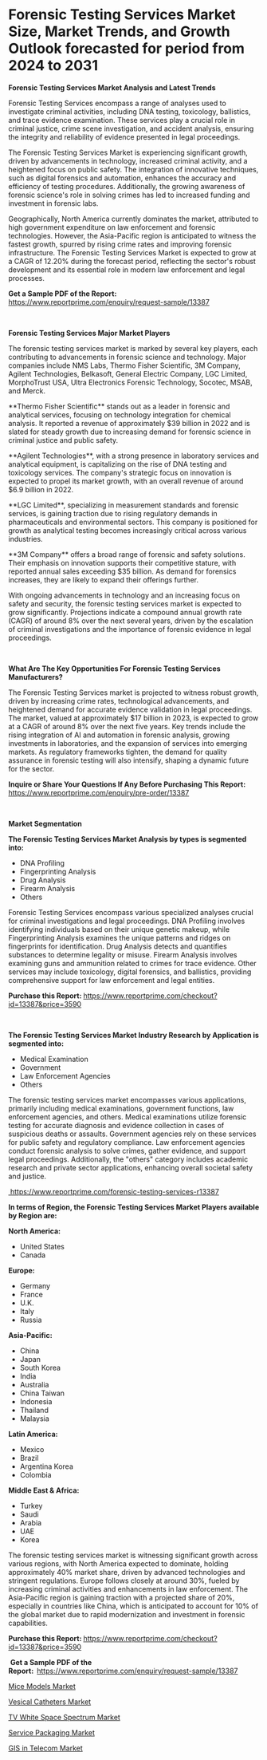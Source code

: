 <p><h1>Forensic Testing Services Market Size, Market Trends, and Growth Outlook forecasted for period from 2024 to 2031</h1></p><p><strong>Forensic Testing Services Market Analysis and Latest Trends</strong></p>
<p><p>Forensic Testing Services encompass a range of analyses used to investigate criminal activities, including DNA testing, toxicology, ballistics, and trace evidence examination. These services play a crucial role in criminal justice, crime scene investigation, and accident analysis, ensuring the integrity and reliability of evidence presented in legal proceedings. </p><p>The Forensic Testing Services Market is experiencing significant growth, driven by advancements in technology, increased criminal activity, and a heightened focus on public safety. The integration of innovative techniques, such as digital forensics and automation, enhances the accuracy and efficiency of testing procedures. Additionally, the growing awareness of forensic science's role in solving crimes has led to increased funding and investment in forensic labs.</p><p>Geographically, North America currently dominates the market, attributed to high government expenditure on law enforcement and forensic technologies. However, the Asia-Pacific region is anticipated to witness the fastest growth, spurred by rising crime rates and improving forensic infrastructure. The Forensic Testing Services Market is expected to grow at a CAGR of 12.20% during the forecast period, reflecting the sector's robust development and its essential role in modern law enforcement and legal processes.</p></p>
<p><strong>Get a Sample PDF of the Report:&nbsp;</strong> <a href="https://www.reportprime.com/enquiry/request-sample/13387?utm_campaign=37&utm_medium=2&utm_source=Github&utm_content=ia&utm_term=10102024&utm_id=forensic-testing-services">https://www.reportprime.com/enquiry/request-sample/13387</a></p>
<p>&nbsp;</p>
<p><strong>Forensic Testing Services Major Market Players</strong></p>
<p><p>The forensic testing services market is marked by several key players, each contributing to advancements in forensic science and technology. Major companies include NMS Labs, Thermo Fisher Scientific, 3M Company, Agilent Technologies, Belkasoft, General Electric Company, LGC Limited, MorphoTrust USA, Ultra Electronics Forensic Technology, Socotec, MSAB, and Merck.</p><p>**Thermo Fisher Scientific** stands out as a leader in forensic and analytical services, focusing on technology integration for chemical analysis. It reported a revenue of approximately $39 billion in 2022 and is slated for steady growth due to increasing demand for forensic science in criminal justice and public safety.</p><p>**Agilent Technologies**, with a strong presence in laboratory services and analytical equipment, is capitalizing on the rise of DNA testing and toxicology services. The company's strategic focus on innovation is expected to propel its market growth, with an overall revenue of around $6.9 billion in 2022.</p><p>**LGC Limited**, specializing in measurement standards and forensic services, is gaining traction due to rising regulatory demands in pharmaceuticals and environmental sectors. This company is positioned for growth as analytical testing becomes increasingly critical across various industries.</p><p>**3M Company** offers a broad range of forensic and safety solutions. Their emphasis on innovation supports their competitive stature, with reported annual sales exceeding $35 billion. As demand for forensics increases, they are likely to expand their offerings further.</p><p>With ongoing advancements in technology and an increasing focus on safety and security, the forensic testing services market is expected to grow significantly. Projections indicate a compound annual growth rate (CAGR) of around 8% over the next several years, driven by the escalation of criminal investigations and the importance of forensic evidence in legal proceedings.</p></p>
<p>&nbsp;</p>
<p><strong>What Are The Key Opportunities For Forensic Testing Services Manufacturers?</strong></p>
<p><p>The Forensic Testing Services market is projected to witness robust growth, driven by increasing crime rates, technological advancements, and heightened demand for accurate evidence validation in legal proceedings. The market, valued at approximately $17 billion in 2023, is expected to grow at a CAGR of around 8% over the next five years. Key trends include the rising integration of AI and automation in forensic analysis, growing investments in laboratories, and the expansion of services into emerging markets. As regulatory frameworks tighten, the demand for quality assurance in forensic testing will also intensify, shaping a dynamic future for the sector.</p></p>
<p><strong>Inquire or Share Your Questions If Any Before Purchasing This Report:</strong> <a href="https://www.reportprime.com/enquiry/pre-order/13387?utm_campaign=37&utm_medium=2&utm_source=Github&utm_content=ia&utm_term=10102024&utm_id=forensic-testing-services">https://www.reportprime.com/enquiry/pre-order/13387</a></p>
<p>&nbsp;</p>
<p><strong>Market Segmentation</strong></p>
<p><strong>The Forensic Testing Services Market Analysis by types is segmented into:</strong></p>
<p><ul><li>DNA Profiling</li><li>Fingerprinting Analysis</li><li>Drug Analysis</li><li>Firearm Analysis</li><li>Others</li></ul></p>
<p><p>Forensic Testing Services encompass various specialized analyses crucial for criminal investigations and legal proceedings. DNA Profiling involves identifying individuals based on their unique genetic makeup, while Fingerprinting Analysis examines the unique patterns and ridges on fingerprints for identification. Drug Analysis detects and quantifies substances to determine legality or misuse. Firearm Analysis involves examining guns and ammunition related to crimes for trace evidence. Other services may include toxicology, digital forensics, and ballistics, providing comprehensive support for law enforcement and legal entities.</p></p>
<p><strong>Purchase this Report:&nbsp;</strong><a href="https://www.reportprime.com/checkout?id=13387&price=3590&utm_campaign=37&utm_medium=2&utm_source=Github&utm_content=ia&utm_term=10102024&utm_id=forensic-testing-services">https://www.reportprime.com/checkout?id=13387&price=3590</a></p>
<p>&nbsp;</p>
<p><strong>The Forensic Testing Services Market Industry Research by Application is segmented into:</strong></p>
<p><ul><li>Medical Examination</li><li>Government</li><li>Law Enforcement Agencies</li><li>Others</li></ul></p>
<p><p>The forensic testing services market encompasses various applications, primarily including medical examinations, government functions, law enforcement agencies, and others. Medical examinations utilize forensic testing for accurate diagnosis and evidence collection in cases of suspicious deaths or assaults. Government agencies rely on these services for public safety and regulatory compliance. Law enforcement agencies conduct forensic analysis to solve crimes, gather evidence, and support legal proceedings. Additionally, the "others" category includes academic research and private sector applications, enhancing overall societal safety and justice.</p></p>
<p><a href="https://www.reportprime.com/forensic-testing-services-r13387?utm_campaign=37&utm_medium=2&utm_source=Github&utm_content=ia&utm_term=10102024&utm_id=forensic-testing-services">&nbsp;https://www.reportprime.com/forensic-testing-services-r13387</a></p>
<p><strong>In terms of Region, the Forensic Testing Services Market Players available by Region are:</strong></p>
<p>
    <p> <strong> North America: </strong>
        <ul>
            <li>United States</li>
            <li>Canada</li>
        </ul>
        </p> 
    <p> <strong> Europe: </strong>
        <ul>
            <li>Germany</li>
            <li>France</li>
            <li>U.K.</li>
            <li>Italy</li>
            <li>Russia</li>
        </ul>
        </p> 
    <p> <strong> Asia-Pacific: </strong>
        <ul>
            <li>China</li>
            <li>Japan</li>
            <li>South Korea</li>
            <li>India</li>
            <li>Australia</li>
            <li>China Taiwan</li>
            <li>Indonesia</li>
            <li>Thailand</li>
            <li>Malaysia</li>
        </ul>
        </p> 
    <p> <strong> Latin America: </strong>
        <ul>
            <li>Mexico</li>
            <li>Brazil</li>
            <li>Argentina Korea</li>
            <li>Colombia</li>
        </ul>
        </p> 
    <p> <strong> Middle East & Africa: </strong>
        <ul>
            <li>Turkey</li>
            <li>Saudi</li>
            <li>Arabia</li>
            <li>UAE</li>
            <li>Korea</li>
        </ul>
    </p>
    </p>
<p><p>The forensic testing services market is witnessing significant growth across various regions, with North America expected to dominate, holding approximately 40% market share, driven by advanced technologies and stringent regulations. Europe follows closely at around 30%, fueled by increasing criminal activities and enhancements in law enforcement. The Asia-Pacific region is gaining traction with a projected share of 20%, especially in countries like China, which is anticipated to account for 10% of the global market due to rapid modernization and investment in forensic capabilities.</p></p>
<p><strong>Purchase this Report: </strong><a href="https://www.reportprime.com/checkout?id=13387&price=3590&utm_campaign=37&utm_medium=2&utm_source=Github&utm_content=ia&utm_term=10102024&utm_id=forensic-testing-services">https://www.reportprime.com/checkout?id=13387&price=3590</a></p>
<p>&nbsp;<strong>Get a Sample PDF of the Report:&nbsp;&nbsp;</strong><a href="https://www.reportprime.com/enquiry/request-sample/13387?utm_campaign=37&utm_medium=2&utm_source=Github&utm_content=ia&utm_term=10102024&utm_id=forensic-testing-services">https://www.reportprime.com/enquiry/request-sample/13387</a></p>
<p><strong></strong></p>
<p><p><a href="https://github.com/SanjidaKhan901/Market-Research-Report-List-1/blob/main/mice-models-market.md?utm_campaign=37&utm_medium=2&utm_source=Github&utm_content=ia&utm_term=10102024&utm_id=forensic-testing-services">Mice Models Market</a></p><p><a href="https://github.com/AngelaWalsh696/Market-Research-Report-List-1/blob/main/vesical-catheters-market.md?utm_campaign=37&utm_medium=2&utm_source=Github&utm_content=ia&utm_term=10102024&utm_id=forensic-testing-services">Vesical Catheters Market</a></p><p><a href="https://issuu.com/reportprime-2/docs/tv-white-space-spectrum-market-size_3bf1a3014c0b75?utm_campaign=37&utm_medium=2&utm_source=Github&utm_content=ia&utm_term=10102024&utm_id=forensic-testing-services">TV White Space Spectrum Market</a></p><p><a href="https://www.linkedin.com/pulse/service-packaging-industry-insights-report-analyzing-market-trends-tjdce?utm_campaign=37&utm_medium=2&utm_source=Github&utm_content=ia&utm_term=10102024&utm_id=forensic-testing-services">Service Packaging Market</a></p><p><a href="https://issuu.com/reportprime-2/docs/gis-in-telecom-market-size-2030.ppt_f1bcf8fa0a9881?utm_campaign=37&utm_medium=2&utm_source=Github&utm_content=ia&utm_term=10102024&utm_id=forensic-testing-services">GIS in Telecom Market</a></p></p>
